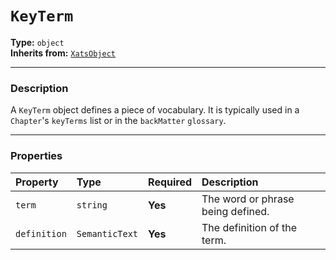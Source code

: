 # `KeyTerm`

**Type:** `object`  
**Inherits from:** [`XatsObject`](./XatsObject.md)

---

### Description

A `KeyTerm` object defines a piece of vocabulary. It is typically used in a `Chapter`'s `keyTerms` list or in the `backMatter` `glossary`.

---

### Properties

| Property | Type | Required | Description |
| :--- | :--- | :--- | :--- |
| `term` | `string` | **Yes** | The word or phrase being defined. |
| `definition` | `SemanticText` | **Yes** | The definition of the term. |